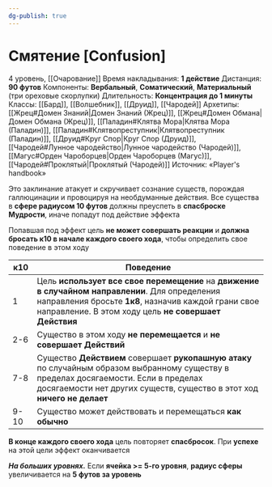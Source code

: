 ```yaml
---
dg-publish: true
---
```

# Смятение [Confusion]
4 уровень, [[Очарование]]
Время накладывания: **1 действие**
Дистанция: **90 футов**
Компоненты: **Вербальный**, **Соматический**, **Материальный** (три ореховые скорлупки)
Длительность: **Концентрация до 1 минуты**
Классы: [[Бард]], [[Волшебник]], [[Друид]], [[Чародей]]
Архетипы: [[Жрец#Домен Знаний|Домен Знаний (Жрец)]], [[Жрец#Домен Обмана|Домен Обмана (Жрец)]], [[Паладин#Клятва Мора|Клятва Мора (Паладин)]], [[Паладин#Клятвопреступник|Клятвопреступник (Паладин)]], [[Друид#Круг Спор|Круг Спор (Друид)]], [[Чародей#Лунное чародейство|Лунное чародейство (Чародей)]], [[Магус#Орден Чароборцев|Орден Чароборцев (Магус)]], [[Чародей#Проклятый|Проклятый (Чародей)]]
Источник: «Player's handbook»

Это заклинание атакует и скручивает сознание существ, порождая галлюцинации и провоцируя на необдуманные действия. Все существа в **сфере радиусом 10 футов** должны преуспеть в **спасброске Мудрости**, иначе попадут под действие эффекта

Попавшая под эффект цель **не может совершать реакции** и **должна бросать к10 в начале каждого своего хода**, чтобы определить свое поведение в этом ходу

| к10  | Поведение                                                                                                                                                                                                         |
| ---- | ----------------------------------------------------------------------------------------------------------------------------------------------------------------------------------------------------------------- |
| 1    | Цель **использует все свое перемещение** на **движение в случайном направлении**. Для определения направления бросьте **1к8**, назначив каждой грани свое направление. В этом ходу цель **не совершает Действия** |
| 2-6  | Существо в этом ходу **не перемещается** и **не совершает Действий**                                                                                                                                              |
| 7-8  | Существо **Действием** совершает **рукопашную атаку** по случайным образом выбранному существу в пределах досягаемости. Если в пределах досягаемости нет других существ, существо в этот ход **ничего не делает** |
| 9-10 | Существо может действовать и перемещаться **как обычно**                                                                                                                                                          |
**В конце каждого своего хода** цель повторяет **спасбросок**. При **успехе** на этой цели эффект оканчивается

**_На больших уровнях._** Если **ячейка >= 5-го уровня**, **радиус сферы** увеличивается на **5 футов за уровень**